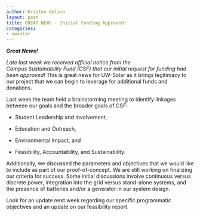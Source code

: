 ```yaml
---
author: Kristen Gelino
layout: post
title: GREAT NEWS - Initial Funding Approved!
categories:
- uwsolar
---
```


_**Great News!**_

_Late last week we received official notice from the Campus Sustainability Fund (CSF) that our initial request for funding had been approved!_ This is great news for UW-Solar as it brings legitimacy to our project that we can begin to leverage for additional funds and donations.

Last week the team held a brainstorming meeting to identify linkages between our goals and the broader goals of CSF:



	
  * Student Leadership and Involvement,

	
  * Education and Outreach,

	
  * Environmental Impact, and

	
  * Feasibility, Accountability, and Sustainability.


Additionally, we discussed the parameters and objectives that we would like to include as part of our proof-of-concept. We are still working on finalizing our criteria for success. Some initial discussions involve continuous versus discrete power, integration into the grid versus stand-alone systems, and the presence of batteries and/or a generator in our system design.

Look for an update next week regarding our specific programmatic objectives and an update on our feasibility report.
